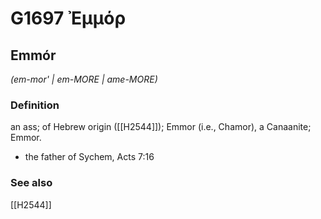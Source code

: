 # G1697 Ἐμμόρ

## Emmór

_(em-mor' | em-MORE | ame-MORE)_

### Definition

an ass; of Hebrew origin ([[H2544]]); Emmor (i.e., Chamor), a Canaanite; Emmor.

- the father of Sychem, Acts 7:16

### See also

[[H2544]]

